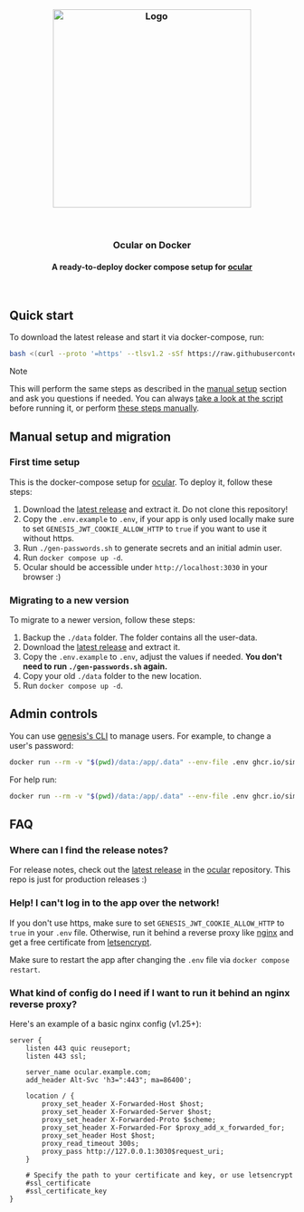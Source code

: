 <br/>

<h3 align="center">
    <img src="https://github.com/simonwep/openvpn-pihole/assets/30767528/a965ecf1-696e-46ea-85ad-87ce4bdb8791" alt="Logo" width="350">
</h3>

<br/>

<div align="center">
  <h3>Ocular on Docker</h3>
  <h4>A ready-to-deploy docker compose setup for <a href="https://github.com/simonwep/ocular">ocular</a></h4>
</div>

<br/>

## Quick start

To download the latest release and start it via docker-compose, run:

```sh
bash <(curl --proto '=https' --tlsv1.2 -sSf https://raw.githubusercontent.com/simonwep/ocular-docker/refs/heads/main/setup.sh)
```

> [!NOTE]
> This will perform the same steps as described in the [manual setup](#manual-setup-and-migration) section and ask you questions if needed.
> You can always [take a look at the script](setup.sh) before running it, or perform [these steps manually](#manual-setup-and-migration).

## Manual setup and migration

### First time setup

This is the docker-compose setup for [ocular](https://github.com/simonwep/ocular).
To deploy it, follow these steps:

1. Download the [latest release](https://github.com/simonwep/ocular-docker/releases/latest) and extract it. Do not clone this repository!
2. Copy the `.env.example` to `.env`, if your app is only used locally make sure to set `GENESIS_JWT_COOKIE_ALLOW_HTTP` to `true` if you want to use it without https.
3. Run `./gen-passwords.sh` to generate secrets and an initial admin user.
4. Run `docker compose up -d`.
5. Ocular should be accessible under `http://localhost:3030` in your browser :)

### Migrating to a new version

To migrate to a newer version, follow these steps:

1. Backup the `./data` folder. The folder contains all the user-data.
2. Download the [latest release](https://github.com/simonwep/ocular-docker/releases/latest) and extract it.
3. Copy the `.env.example` to `.env`, adjust the values if needed. **You don't need to run `./gen-passwords.sh` again.**
4. Copy your old `./data` folder to the new location.
5. Run `docker compose up -d`.

## Admin controls

You can use [genesis's CLI](https://github.com/simonwep/genesis?tab=readme-ov-file#cli) to manage users.
For example, to change a user's password:

```sh
docker run --rm -v "$(pwd)/data:/app/.data" --env-file .env ghcr.io/simonwep/genesis:latest users update --password {new password} {username}
```

For help run:
```sh
docker run --rm -v "$(pwd)/data:/app/.data" --env-file .env ghcr.io/simonwep/genesis:latest help
```

## FAQ

### Where can I find the release notes?

For release notes, check out the [latest release](https://github.com/simonwep/ocular/releases/latest) in the [ocular](https://github.com/simonwep/ocular) repository.
This repo is just for production releases :)

### Help! I can't log in to the app over the network!

If you don't use https, make sure to set `GENESIS_JWT_COOKIE_ALLOW_HTTP` to `true` in your `.env` file.
Otherwise, run it behind a reverse proxy like [nginx](https://www.nginx.com/) and get a free certificate from [letsencrypt](https://letsencrypt.org/).

Make sure to restart the app after changing the `.env` file via `docker compose restart`.

### What kind of config do I need if I want to run it behind an nginx reverse proxy?

Here's an example of a basic nginx config (v1.25+):

```nginx
server {
    listen 443 quic reuseport;
    listen 443 ssl;

    server_name ocular.example.com;
    add_header Alt-Svc 'h3=":443"; ma=86400';

    location / {
        proxy_set_header X-Forwarded-Host $host;
        proxy_set_header X-Forwarded-Server $host;
        proxy_set_header X-Forwarded-Proto $scheme;
        proxy_set_header X-Forwarded-For $proxy_add_x_forwarded_for;
        proxy_set_header Host $host;
        proxy_read_timeout 300s;
        proxy_pass http://127.0.0.1:3030$request_uri;
    }

    # Specify the path to your certificate and key, or use letsencrypt
    #ssl_certificate
    #ssl_certificate_key 
}
```
